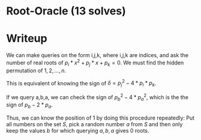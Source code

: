 # Root-Oracle (13 solves)



# Writeup

We can make queries on the form i,j,k, where i,j,k are indices, and ask the number of real roots of $p_i * x^2+p_j * x+p_k=0$. We must find the hidden permutation of $1,2,\dots,n$.

This is equivalent of knowing the sign of $\delta=p_j ^2 -4*p_i * p_k$.

If we query a,b,a, we can check the sign of $p_b^2-4*p_a^2$, which is the the sign of $p_b-2*p_a$.

Thus, we can know the position of $1$ by doing this procedure repeatedly: Put all numbers on the set $S$, pick a random number $a$ from $S$ and then only keep the values $b$ for which querying $a,b,a$ gives 0 roots.
